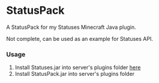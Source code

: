 # StatusPack
A StatusPack for my Statuses Minecraft Java plugin.

Not complete, can be used as an example for Statuses API.

### Usage
1. Install Statuses.jar into server's plugins folder [here](https://github.com/bscal/Statuses)
2. Install StatusPack.jar into server's plugins folder
